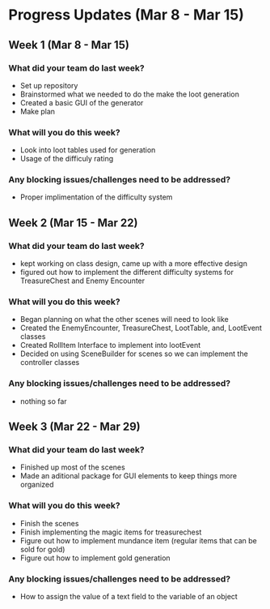 # Progress Updates (Mar 8 - Mar 15)

## Week 1 (Mar 8 - Mar 15)

### What did your team do last week?
* Set up repository
* Brainstormed what we needed to do the make the loot generation
* Created a basic GUI of the generator
* Make plan

### What will you do this week?
* Look into loot tables used for generation
* Usage of the difficuly rating 

### Any blocking issues/challenges need to be addressed?
* Proper implimentation of the difficulty system
 


## Week 2 (Mar 15 - Mar 22)

### What did your team do last week?
* kept working on class design, came up with a more effective design
* figured out how to implement the different difficulty systems for TreasureChest and Enemy Encounter


### What will you do this week?
* Began planning on what the other scenes will need to look like
* Created the EnemyEncounter, TreasureChest, LootTable, and, LootEvent classes
* Created RollItem Interface to implement into lootEvent
* Decided on using SceneBuilder for scenes so we can implement the controller classes

### Any blocking issues/challenges need to be addressed?
* nothing so far




## Week 3 (Mar 22 - Mar 29)

### What did your team do last week?
* Finished up most of the scenes
* Made an aditional package for GUI elements to keep things more organized


### What will you do this week?
* Finish the scenes
* Finish implementing the magic items for treasurechest
* Figure out how to implement mundance item (regular items that can be sold for gold)
* Figure out how to implement gold generation

### Any blocking issues/challenges need to be addressed?
* How to assign the value of a text field to the variable of an object

